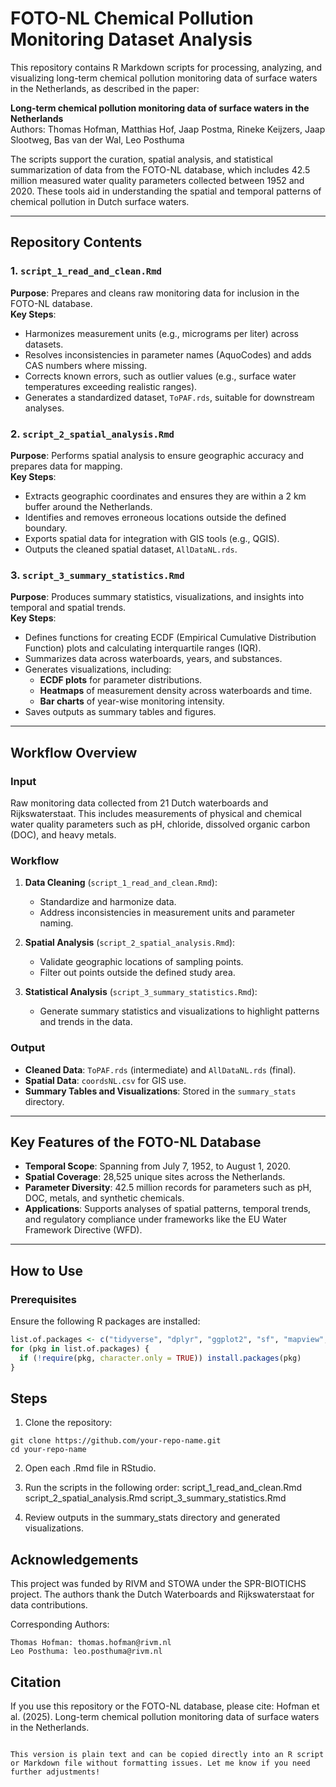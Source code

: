 # FOTO-NL Chemical Pollution Monitoring Dataset Analysis

This repository contains R Markdown scripts for processing, analyzing, and visualizing long-term chemical pollution monitoring data of surface waters in the Netherlands, as described in the paper:

**Long-term chemical pollution monitoring data of surface waters in the Netherlands**  
Authors: Thomas Hofman, Matthias Hof, Jaap Postma, Rineke Keijzers, Jaap Slootweg, Bas van der Wal, Leo Posthuma  

The scripts support the curation, spatial analysis, and statistical summarization of data from the FOTO-NL database, which includes 42.5 million measured water quality parameters collected between 1952 and 2020. These tools aid in understanding the spatial and temporal patterns of chemical pollution in Dutch surface waters.

---

## Repository Contents

### 1. `script_1_read_and_clean.Rmd`
**Purpose**: Prepares and cleans raw monitoring data for inclusion in the FOTO-NL database.  
**Key Steps**:
- Harmonizes measurement units (e.g., micrograms per liter) across datasets.
- Resolves inconsistencies in parameter names (AquoCodes) and adds CAS numbers where missing.
- Corrects known errors, such as outlier values (e.g., surface water temperatures exceeding realistic ranges).
- Generates a standardized dataset, `ToPAF.rds`, suitable for downstream analyses.

### 2. `script_2_spatial_analysis.Rmd`
**Purpose**: Performs spatial analysis to ensure geographic accuracy and prepares data for mapping.  
**Key Steps**:
- Extracts geographic coordinates and ensures they are within a 2 km buffer around the Netherlands.
- Identifies and removes erroneous locations outside the defined boundary.
- Exports spatial data for integration with GIS tools (e.g., QGIS).
- Outputs the cleaned spatial dataset, `AllDataNL.rds`.

### 3. `script_3_summary_statistics.Rmd`
**Purpose**: Produces summary statistics, visualizations, and insights into temporal and spatial trends.  
**Key Steps**:
- Defines functions for creating ECDF (Empirical Cumulative Distribution Function) plots and calculating interquartile ranges (IQR).
- Summarizes data across waterboards, years, and substances.
- Generates visualizations, including:
  - **ECDF plots** for parameter distributions.
  - **Heatmaps** of measurement density across waterboards and time.
  - **Bar charts** of year-wise monitoring intensity.
- Saves outputs as summary tables and figures.

---

## Workflow Overview

### Input
Raw monitoring data collected from 21 Dutch waterboards and Rijkswaterstaat. This includes measurements of physical and chemical water quality parameters such as pH, chloride, dissolved organic carbon (DOC), and heavy metals.

### Workflow
1. **Data Cleaning** (`script_1_read_and_clean.Rmd`):
   - Standardize and harmonize data.
   - Address inconsistencies in measurement units and parameter naming.

2. **Spatial Analysis** (`script_2_spatial_analysis.Rmd`):
   - Validate geographic locations of sampling points.
   - Filter out points outside the defined study area.

3. **Statistical Analysis** (`script_3_summary_statistics.Rmd`):
   - Generate summary statistics and visualizations to highlight patterns and trends in the data.

### Output
- **Cleaned Data**: `ToPAF.rds` (intermediate) and `AllDataNL.rds` (final).
- **Spatial Data**: `coordsNL.csv` for GIS use.
- **Summary Tables and Visualizations**: Stored in the `summary_stats` directory.

---

## Key Features of the FOTO-NL Database
- **Temporal Scope**: Spanning from July 7, 1952, to August 1, 2020.
- **Spatial Coverage**: 28,525 unique sites across the Netherlands.
- **Parameter Diversity**: 42.5 million records for parameters such as pH, DOC, metals, and synthetic chemicals.
- **Applications**: Supports analyses of spatial patterns, temporal trends, and regulatory compliance under frameworks like the EU Water Framework Directive (WFD).

---

## How to Use

### Prerequisites
Ensure the following R packages are installed:
```R
list.of.packages <- c("tidyverse", "dplyr", "ggplot2", "sf", "mapview", "readr", "scales", "lubridate", "gridExtra")
for (pkg in list.of.packages) {
  if (!require(pkg, character.only = TRUE)) install.packages(pkg)
}
```

## Steps

1. Clone the repository:

```{bash}
git clone https://github.com/your-repo-name.git
cd your-repo-name
```

2. Open each .Rmd file in RStudio.

3. Run the scripts in the following order:
        script_1_read_and_clean.Rmd
        script_2_spatial_analysis.Rmd
        script_3_summary_statistics.Rmd

4. Review outputs in the summary_stats directory and generated visualizations.

## Acknowledgements

This project was funded by RIVM and STOWA under the SPR-BIOTICHS project. The authors thank the Dutch Waterboards and Rijkswaterstaat for data contributions.

Corresponding Authors:

    Thomas Hofman: thomas.hofman@rivm.nl
    Leo Posthuma: leo.posthuma@rivm.nl

## Citation

If you use this repository or the FOTO-NL database, please cite: Hofman et al. (2025). Long-term chemical pollution monitoring data of surface waters in the Netherlands.

```{vbnet}

This version is plain text and can be copied directly into an R script or Markdown file without formatting issues. Let me know if you need further adjustments!

```





